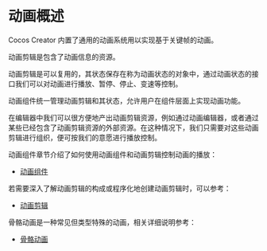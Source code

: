 # 动画概述

Cocos Creator 内置了通用的动画系统用以实现基于关键帧的动画。

动画剪辑是包含了动画信息的资源。

动画剪辑是可以复用的，其状态保存在称为动画状态的对象中，通过动画状态的接口我们可以对动画进行播放、暂停、停止、变速等控制。

动画组件统一管理动画剪辑和其状态，允许用户在组件层面上实现动画功能。

在编辑器中我们可以很方便地产出动画剪辑资源，例如通过动画编辑器，或者通过某些已经包含了动画剪辑资源的外部资源。在这种情况下，我们只需要对这些动画剪辑进行组织，便可按我们的意愿进行播放控制。

动画组件章节介绍了如何使用动画组件和动画剪辑控制动画的播放：

- [动画组件](./animation-component.md)

若需要深入了解动画剪辑的构成或程序化地创建动画剪辑时，可以参考：

- [动画剪辑](./animation-clip.md)

骨骼动画是一种常见但类型特殊的动画，相关详细说明参考：

- [骨骼动画](./skeletal-animation.md)
